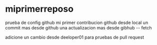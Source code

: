 # miprimerreposo
prueba de config github
mi primer contribucion github desde local
un commit mas desde github
una actualizacion mas desde gibhub -- fetch

adicione un cambio desde deeloper01 para pruebas de pull request
